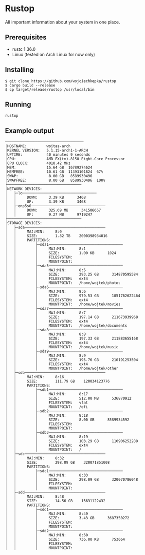 # Rustop
All important information about your system in one place.
## Prerequisites
- rustc 1.36.0
- Linux (tested on Arch Linux for now only)
## Installing
    $ git clone https://github.com/wojciechkepka/rustop
    $ cargo build --release
    $ cp target/release/rustop /usr/local/bin
## Running
    rustop
## Example output
    ────────────────────────────────────
    │HOSTNAME:         wojtas-arch
    │KERNEL VERSION:   5.1.15-arch1-1-ARCH
    │UPTIME:           40 minutes 9 seconds
    │CPU:              AMD FX(tm)-8150 Eight-Core Processor
    │CPU CLOCK:        4010.42 MHz
    │MEM:              15.64 GB  16789274624
    │MEMFREE:          10.61 GB  11393101824  67%
    │SWAP:              8.00 GB   8589930496
    │SWAPFREE:          8.00 GB   8589930496  100%
    ├──────────────────────────────────
    │NETWORK DEVICES:
    │   ├─lo──────────────────────────────────
    │   │     DOWN:     3.39 KB      3468
    │   │     UP:       3.39 KB      3468
    │   ├─enp5s0──────────────────────────────────
    │   │     DOWN:     325.69 MB      341506657
    │   │     UP:       9.27 MB      9719247
    ├──────────────────────────────────
    │STORAGE DEVICES:
    │   ├─sda─────────────────────────────────────
    │   │     MAJ:MIN:     8:0
    │   │     SIZE:        1.82 TB    2000398934016
    │   │     PARTITIONS: 
    │   │         ├─sda1──────────────────────────────────
    │   │         │     MAJ:MIN:      8:1
    │   │         │     SIZE:         1.00 KB      1024
    │   │         │     FILESYSTEM:   
    │   │         │     MOUNTPOINT:   
    │   │         ├─sda5──────────────────────────────────
    │   │         │     MAJ:MIN:      8:5
    │   │         │     SIZE:         293.25 GB      314870595584
    │   │         │     FILESYSTEM:   ext4
    │   │         │     MOUNTPOINT:   /home/wojtek/photos
    │   │         ├─sda6──────────────────────────────────
    │   │         │     MAJ:MIN:      8:6
    │   │         │     SIZE:         979.53 GB      1051762622464
    │   │         │     FILESYSTEM:   ext4
    │   │         │     MOUNTPOINT:   /home/wojtek/movies
    │   │         ├─sda7──────────────────────────────────
    │   │         │     MAJ:MIN:      8:7
    │   │         │     SIZE:         197.14 GB      211673939968
    │   │         │     FILESYSTEM:   ext4
    │   │         │     MOUNTPOINT:   /home/wojtek/documents
    │   │         ├─sda8──────────────────────────────────
    │   │         │     MAJ:MIN:      8:8
    │   │         │     SIZE:         197.33 GB      211883655168
    │   │         │     FILESYSTEM:   ext4
    │   │         │     MOUNTPOINT:   /home/wojtek/music
    │   │         ├─sda9──────────────────────────────────
    │   │         │     MAJ:MIN:      8:9
    │   │         │     SIZE:         195.76 GB      210191253504
    │   │         │     FILESYSTEM:   ext4
    │   │         │     MOUNTPOINT:   /home/wojtek/other
    │   ├─sdb─────────────────────────────────────
    │   │     MAJ:MIN:     8:16
    │   │     SIZE:        111.79 GB    120034123776
    │   │     PARTITIONS: 
    │   │         ├─sdb1──────────────────────────────────
    │   │         │     MAJ:MIN:      8:17
    │   │         │     SIZE:         512.00 MB      536870912
    │   │         │     FILESYSTEM:   vfat
    │   │         │     MOUNTPOINT:   /efi
    │   │         ├─sdb2──────────────────────────────────
    │   │         │     MAJ:MIN:      8:18
    │   │         │     SIZE:         8.00 GB      8589934592
    │   │         │     FILESYSTEM:   
    │   │         │     MOUNTPOINT:   
    │   │         ├─sdb3──────────────────────────────────
    │   │         │     MAJ:MIN:      8:19
    │   │         │     SIZE:         103.29 GB      110906252288
    │   │         │     FILESYSTEM:   ext4
    │   │         │     MOUNTPOINT:   /
    │   ├─sdc─────────────────────────────────────
    │   │     MAJ:MIN:     8:32
    │   │     SIZE:        298.09 GB    320071851008
    │   │     PARTITIONS: 
    │   │         ├─sdc1──────────────────────────────────
    │   │         │     MAJ:MIN:      8:33
    │   │         │     SIZE:         298.09 GB      320070786048
    │   │         │     FILESYSTEM:   
    │   │         │     MOUNTPOINT:   
    │   ├─sdd─────────────────────────────────────
    │   │     MAJ:MIN:     8:48
    │   │     SIZE:        14.56 GB    15631122432
    │   │     PARTITIONS: 
    │   │         ├─sdd1──────────────────────────────────
    │   │         │     MAJ:MIN:      8:49
    │   │         │     SIZE:         3.43 GB      3687350272
    │   │         │     FILESYSTEM:   
    │   │         │     MOUNTPOINT:   
    │   │         ├─sdd2──────────────────────────────────
    │   │         │     MAJ:MIN:      8:50
    │   │         │     SIZE:         736.00 KB      753664
    │   │         │     FILESYSTEM:   
    │   │         │     MOUNTPOINT:   
